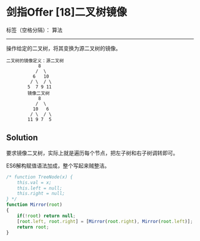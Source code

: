 ﻿# 剑指Offer [18]二叉树镜像

标签（空格分隔）： 算法

---

操作给定的二叉树，将其变换为源二叉树的镜像。

```
二叉树的镜像定义：源二叉树 
    	    8
    	   /  \
    	  6   10
    	 / \  / \
    	5  7 9 11
    	镜像二叉树
    	    8
    	   /  \
    	  10   6
    	 / \  / \
    	11 9 7  5
```

## Solution
要求镜像二叉树，实际上就是遍历每个节点，把左子树和右子树调转即可。

ES6解构赋值语法加成，整个写起来贼整洁。

```javascript
/* function TreeNode(x) {
    this.val = x;
    this.left = null;
    this.right = null;
} */
function Mirror(root)
{
    if(!root) return null;
    [root.left, root.right] = [Mirror(root.right), Mirror(root.left)];
    return root;
}
```
